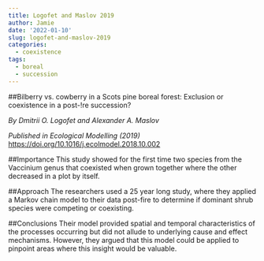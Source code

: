```yaml
---
title: Logofet and Maslov 2019
author: Jamie
date: '2022-01-10'
slug: logofet-and-maslov-2019
categories:
  - coexistence
tags:
  - boreal
  - succession
---
```


##Bilberry vs. cowberry in a Scots pine boreal forest: Exclusion or coexistence in a post-!re succession?

*By Dmitrii O. Logofet and Alexander A. Maslov*

*Published in Ecological Modelling (2019)*
<https://doi.org/10.1016/j.ecolmodel.2018.10.002>

##Importance
This study showed for the first time two species from the Vaccinium genus that coexisted when grown together where the other decreased in a plot by itself. 

##Approach
The researchers used a 25 year long study, where they applied a Markov chain model to their data post-fire to determine if dominant shrub species were competing or coexisting. 

##Conclusions
Their model provided spatial and temporal characteristics of the processes occurring but did not allude to underlying cause and effect mechanisms. However, they argued that this model could be applied to pinpoint areas where this insight would be valuable. 
